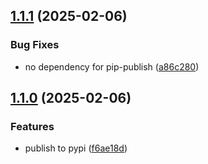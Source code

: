 ## [1.1.1](https://github.com/trustedshops-public/schema2pyarrow/compare/1.1.0...1.1.1) (2025-02-06)


### Bug Fixes

* no dependency for pip-publish ([a86c280](https://github.com/trustedshops-public/schema2pyarrow/commit/a86c28074db84cabba5ec1503cbcb1c39f6d66e6))

## [1.1.0](https://github.com/trustedshops-public/schema2pyarrow/compare/1.0.0...1.1.0) (2025-02-06)


### Features

* publish to pypi ([f6ae18d](https://github.com/trustedshops-public/schema2pyarrow/commit/f6ae18d8d5a2840c5c68733868c3a2544655277d))
